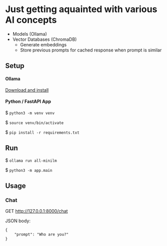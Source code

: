 # Just getting aquainted with various AI concepts
- Models (Ollama)
- Vector Databases (ChromaDB)
    - Generate embeddings
    - Store previous prompts for cached response when prompt is similar

## Setup

#### Ollama
[Download and install](https://ollama.com/)

#### Python / FastAPI App

$ `python3 -m venv venv`

$ `source venv/bin/activate`

$ `pip install -r requirements.txt`

## Run

$ `ollama run all-minilm`

$ `python3 -m app.main`

## Usage

### Chat

GET http://127.0.0.1:8000/chat

JSON body:
```
{
    "prompt": "Who are you?"
}
```